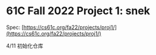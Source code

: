# 61C Fall 2022 Project 1: snek

Spec: [https://cs61c.org/fa22/projects/proj1/](https://cs61c.org/fa22/projects/proj1/)

4/11 初始化仓库
